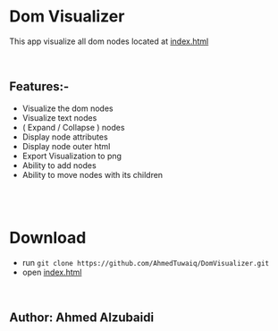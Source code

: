 # Dom Visualizer
This app visualize all dom nodes located at [index.html](index.html)

<br>

## Features:-
- Visualize the dom nodes
- Visualize text nodes
- ( Expand / Collapse ) nodes
- Display node attributes
- Display node outer html
- Export Visualization to png
- Ability to add nodes
- Ability to move nodes with its children

<br>
<br>

# Download
- run ```git clone https://github.com/AhmedTuwaiq/DomVisualizer.git```
- open [index.html](index.html)

<br>

## Author: Ahmed Alzubaidi